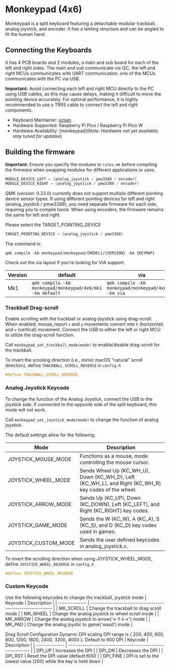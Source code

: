 # Monkeypad (4x6)

Monkeypad is a split keyboard featuring a detachable modular trackball, analog joystick, and encoder. It has a tenting structure and can be angled to fit the human hand. 

## Connecting the Keyboards
It has 4 PCB boards and 2 modules, a main and sub board for each of the left and right sides. The main and sub communicate via I2C, the left and right MCUs communicates with UART communication. one of the MCUs communicates with the PC via USB.

**Important:** Avoid connecting each left and right MCU directly to the PC using USB cables, as this may cause delays, making it difficult to move the pointing device accurately. For optimal performance, it is highly recommended to use a TRRS cable to connect the left and right components.

-   Keyboard Maintainer: [ozsan](https://github.com/monkeypad)
-   Hardware Supported: Raspberry Pi Pico / Raspberry Pi Pico W
-   Hardware Availability: [monkeypad](*Note: Hardware not yet available; stay tuned for updates*)

## Building the firmware

**Important:** Ensure you specify the modules in `rules.mk` before compiling the firmware when swapping modules for different applications or uses.

```c
MODULE_DEVICE_LEFT = {analog_joystick / pmw3389 / encoder}
MODULE_DEVICE_RIGHT = {analog_joystick / pmw3389 / encoder}
```
QMK (version: 0.23.0) currently does not support multiple different pointing device sensor types. If using different pointing devices for left and right (analog_joystick / pmw3389), you need separate firmware for each side, requiring you to compile twice. When using encoders, the firmware remains the same for left and right.

Please select the TARGET_POINTING_DEVICE

```c
TARGET_POINTING_DEVICE = {analog_joystick / pmw3389}
```
The command is:

```shell
qmk compile -kb monkeypad/monkeypad/{MODEL}/{VERSION} -km {KEYMAP}

```
Check out the via layout if you're looking for VIA support.

| Version | default                                                         | via                                                         |
| -------------- | --------------------------------------------------------------- | ----------------------------------------------------------- |
| Mk1            | `qmk compile -kb monkeypad/monkeypad/4x6/mk1 -km default` | `qmk compile -kb monkeypad/monkeypad/4x6/mk1 -km via` |

### Trackball Drag-scroll
Enable scrolling with the trackball or analog-joystick using drag-scroll. When enabled, mouse_report `x` and `y` movements convert into `h` (horizontal) and `v` (vertical) movement.
Connect the USB to either the left or right MCU to utilize the drag-scroll function.

Call `monkeypad_set_trackball_mode(mode)` to enable/disable drag-scroll for the trackball.

To invert the scrolling direction (i.e., mimic macOS "natural" scroll direction), define `TRACKBALL_SCROLL_REVERSE` in `config.h`

```c
#define TRACKBALL_SCROLL_REVERSE
```

### Analog Joystick Keycode
To change the function of the Analog Joystick, connect the USB to the joystick side. If connected to the opposite side of the split keyboard, this mode will not work.

Call `monkeypad_set_joystick_mode(mode)` to change the function of analog joystick.

The default settings allow for the following:

| Mode           | Description                                                 |
| -------------- | ----------------------------------------------------------- |
| JOYSTICK_MOUSE_MODE | Functions as a mouse, mode controlling the mouse cursor. |
| JOYSTICK_WHEEL_MODE | Sends Wheel Up (KC_WH_U), Down (KC_WH_D), Left (KC_WH_L), and Right (KC_WH_R) key codes of the wheel. |
| JOYSTICK_ARROW_MODE | Sends Up (KC_UP), Down (KC_DOWN), Left (KC_LEFT), and Right (KC_RIGHT) key codes. |
| JOYSTICK_GAME_MODE | Sends the W (KC_W), A (KC_A), S (KC_S), and D (KC_D) key codes used in games. |
| JOYSTICK_CUSTOM_MODE | Sends the user defined keycodes in analog_joystick.c. |

To invert the scrolling direction when using JOYSTICK_WHEEL_MODE, define `JOYSTICK_WHEEL_REVERSE` in `config.h`

```c
#define JOYSTICK_WHEEL_REVERSE
```

### Custom Keycode
Use the following keycodes to change the trackball, joystick mode
| Keycode        | Description                                                 |
| -------------- | ----------------------------------------------------------- |
| MK_SCROLL | Change the trackball to drag scroll mode |
| MK_WHEEL | Change the analog joystick to wheel scroll mode | 
| MK_ARROW | Change the analog joystick to arrow('←↑↓→') mode | 
| MK_PAD | Change the analog joystic to game('wasd') mode | 

Drag Scroll Configuration
Dynamic DPI scaling
DPI range is { 200, 400, 600, 800, 1200, 1600, 2400, 3200, 4000 }. Default to 600 DPI
| Keycode        | Description                                                 |
| -------------- | ----------------------------------------------------------- |
| DPI_UP | Increases the DPI |
| DPI_DN | Decreases the DPI | 
| DPI_RST | Reset the DPI value (default:600) | 
| DPI_FINE | DPI is set to the lowest value (200) while the key is held down | 
